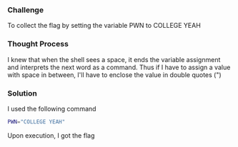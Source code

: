 ### Challenge

To collect the flag by setting the variable PWN to COLLEGE YEAH

### Thought Process

I knew that when the shell sees a space, it ends the variable assignment and interprets the next word as a command. Thus if I have to assign a value with space in between, I'll have to enclose the value in double quotes (")

### Solution

I used the following command
```bash
PWN="COLLEGE YEAH"
```
Upon execution, I got the flag
